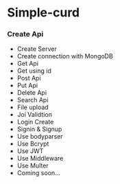# Simple-curd

<h3>Create Api</h3>
<ul>
<li>Create Server</li>
<li>Create connection with MongoDB</li>
<li>Get Api</li>
<li>Get using id</li>
<li>Post Api</li>
<li>Put Api</li>
<li>Delete Api </li>
<li>Search Api</li>
<li>File upload</li>
<li>Joi Validtion</li>
<li>Login Create</li>
<li>Signin & Signup</li>
<li>Use bodyparser</li>
<li>Use Bcrypt </li>
<li>Use JWT</li>
<li>Use Middleware</li>
<li>Use Multer</li>
<li>Coming soon...</li>
</ul>

